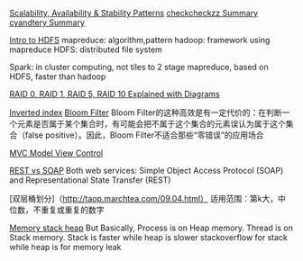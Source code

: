 [Scalability, Availability & Stability Patterns](http://www.slideshare.net/jboner/scalability-availability-stability-patterns/110-All_operations_in_scope_ofa)
[checkcheckzz Summary](https://github.com/checkcheckzz/system-design-interview)
[cyandtery Summary](https://github.com/cyandterry/Python-Study/blob/master/system_design.md)

[Intro to HDFS](https://www.youtube.com/watch?v=ziqx2hJY8Hg)
mapreduce: algorithm,pattern
hadoop: framework using mapreduce
HDFS: distributed file system

Spark: in cluster computing, not tiles to 2 stage mapreduce, based on HDFS, faster than hadoop

[RAID 0, RAID 1, RAID 5, RAID 10 Explained with Diagrams](http://www.thegeekstuff.com/2010/08/raid-levels-tutorial/)

[Inverted index](https://www.quora.com/Information-Retrieval-What-is-inverted-index)
[Bloom Filter](http://blog.csdn.net/v_july_v/article/details/6685894)
Bloom Filter的这种高效是有一定代价的：在判断一个元素是否属于某个集合时，有可能会把不属于这个集合的元素误认为属于这个集合（false positive）。因此，Bloom Filter不适合那些“零错误”的应用场合

[MVC Model View Control](https://en.wikipedia.org/wiki/Model%E2%80%93view%E2%80%93controller)

[REST vs SOAP](http://searchsoa.techtarget.com/tip/REST-vs-SOAP-How-to-choose-the-best-Web-service)
Both web services: Simple Object Access Protocol (SOAP) and Representational State Transfer (REST)

[双层桶划分]（http://taop.marchtea.com/09.04.html）
适用范围：第k大，中位数，不重复或重复的数字

[Memory stack heap](http://stackoverflow.com/questions/79923/what-and-where-are-the-stack-and-heap)
But Basically,
Process is on Heap memory.
Thread is on Stack memory.
Stack is faster while heap is slower
stackoverflow for stack while heap is for memory leak